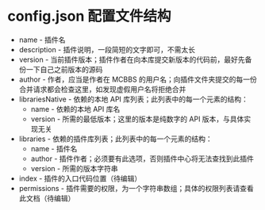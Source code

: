 # config.json 配置文件结构

- name - 插件名
- description - 插件说明，一段简短的文字即可，不需太长
- version - 当前插件版本；插件作者在向本库提交新版本的代码前，最好先备份一下自己之前版本的源码
- author - 作者，应当是作者在 MCBBS 的用户名；向插件文件夹提交的每一份合并请求都会检查这里，如发现虚假用户名将拒绝合并
- librariesNative - 依赖的本地 API 库列表；此列表中的每一个元素的结构：
  - name - 依赖的本地 API 库名
  - version - 所需的最低版本；这里的版本是纯数字的 API 版本，与具体实现无关
- libraries - 依赖的插件库列表；此列表中的每一个元素的结构：
  - name - 插件名
  - author - 插件作者；必须要有此选项，否则插件中心将无法查找到此插件
  - version - 所需的版本字符串
- index - 插件的入口代码位置（待编辑）
- permissions - 插件需要的权限，为一个字符串数组；具体的权限列表请查看此文档（待编辑）
